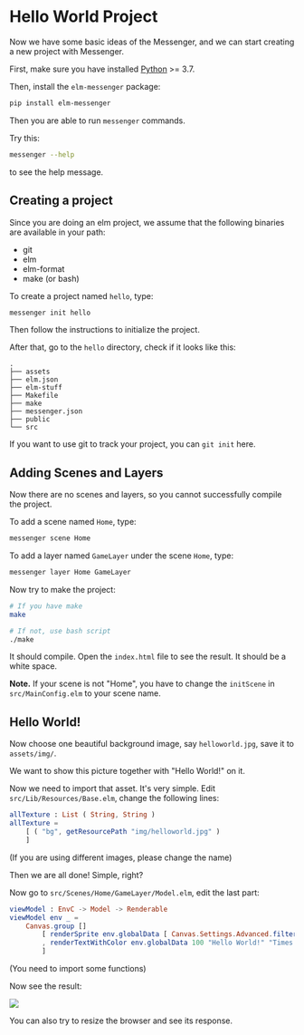 # Hello World Project

Now we have some basic ideas of the Messenger, and we can start creating a new project with Messenger.

First, make sure you have installed [Python](https://www.python.org/) >= 3.7.

Then, install the `elm-messenger` package:

```bash
pip install elm-messenger
```

Then you are able to run `messenger` commands.

Try this:

```bash
messenger --help
```

to see the help message.

## Creating a project

Since you are doing an elm project, we assume that the following binaries are available in your path:

- git
- elm
- elm-format
- make (or bash)

To create a project named `hello`, type:

```bash
messenger init hello
```

Then follow the instructions to initialize the project.

After that, go to the `hello` directory, check if it looks like this:

```
.
├── assets
├── elm.json
├── elm-stuff
├── Makefile
├── make
├── messenger.json
├── public
└── src
```

If you want to use git to track your project, you can `git init` here.

## Adding Scenes and Layers

Now there are no scenes and layers, so you cannot successfully compile the project.

To add a scene named `Home`, type:

```bash
messenger scene Home
```

To add a layer named `GameLayer` under the scene `Home`, type:

```bash
messenger layer Home GameLayer
```

Now try to make the project:

```bash
# If you have make
make

# If not, use bash script
./make
```

It should compile. Open the `index.html` file to see the result. It should be a white space.

**Note.** If your scene is not "Home", you have to change the `initScene` in `src/MainConfig.elm` to your scene name.

## Hello World!

Now choose one beautiful background image, say `helloworld.jpg`, save it to `assets/img/`.

We want to show this picture together with "Hello World!" on it.

Now we need to import that asset. It's very simple. Edit `src/Lib/Resources/Base.elm`, change the following lines:

```elm
allTexture : List ( String, String )
allTexture =
    [ ( "bg", getResourcePath "img/helloworld.jpg" )
    ]
```

(If you are using different images, please change the name)

Then we are all done! Simple, right?

Now go to `src/Scenes/Home/GameLayer/Model.elm`, edit the last part:

```elm
viewModel : EnvC -> Model -> Renderable
viewModel env _ =
    Canvas.group []
        [ renderSprite env.globalData [ Canvas.Settings.Advanced.filter "blur(5px)" ] ( 0, 0 ) ( 1920, 0 ) "bg"
        , renderTextWithColor env.globalData 100 "Hello World!" "Times New Roman" Color.blue ( 700, 100 )
        ]
```

(You need to import some functions)

Now see the result:

![](imgs/helloworld.png)

You can also try to resize the browser and see its response.
